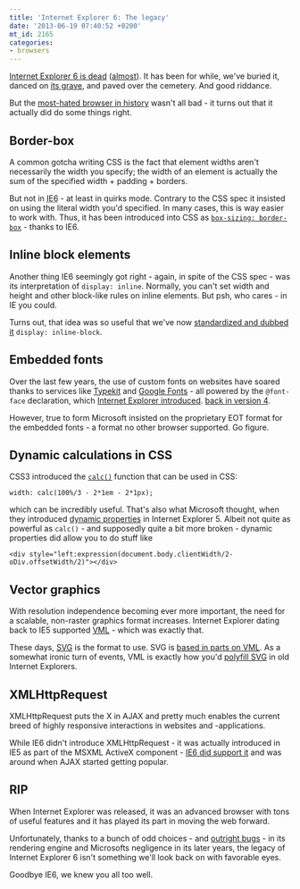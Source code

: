 ```yaml
---
title: 'Internet Explorer 6: The legacy'
date: '2013-06-19 07:40:52 +0200'
mt_id: 2165
categories:
- browsers
---
```

[Internet Explorer 6 is dead](http://www.netmagazine.com/news/ie6-declared-dead-usa-121668) ([almost](http://www.ie6countdown.com/)). It has been for while, we've buried it, danced on [its grave](http://www.ie6death.com/), and paved over the cemetery. And good riddance.

But the [most-hated browser in history](http://www.ironpaper.com/current/2012/01/web-designers-most-hated-browser-is-almost-a-thing-of-the-past/#.UcFb-PbXgt0) wasn't all bad - it turns out that it actually did do some things right.

<!--more-->

## Border-box

A common gotcha writing CSS is the fact that element widths aren't necessarily the width you specify; the width of an element is actually the sum of the specified width + padding + borders.

But not in <abbr title="Internet Explorer 6">IE6</abbr> - at least in quirks mode. Contrary to the CSS spec it insisted on using the literal width you'd specified. In many cases, this is way easier to work with. Thus, it has been introduced into CSS as [`box-sizing: border-box`](https://developer.mozilla.org/en-US/docs/Web/CSS/box-sizing) - thanks to IE6.


## Inline block elements

Another thing IE6 seemingly got right - again, in spite of the CSS spec - was its interpretation of `display: inline`. Normally, you can't set width and height and other block-like rules on inline elements. But psh, who cares - in IE you could.

Turns out, that idea was so useful that we've now [standardized and dubbed it](http://www.w3.org/wiki/CSS/Properties/display) `display: inline-block`.


## Embedded fonts

Over the last few years, the use of custom fonts on websites have soared thanks to services like [Typekit](https://typekit.com/) and [Google Fonts](http://www.google.com/fonts/) - all powered by the `@font-face` declaration, which [Internet Explorer introduced](http://www.standardista.com/css3/font-face-browser-support/). [back in version 4](http://www.zeldman.com/2009/05/23/web-fonts-now-how-were-doing-with-that/).

However, true to form Microsoft insisted on the proprietary EOT format for the embedded fonts - a format no other browser supported. Go figure.


## Dynamic calculations in CSS

CSS3 introduced the [`calc()`](http://www.w3.org/TR/css3-values/#calc) function that can be used in CSS:

    width: calc(100%/3 - 2*1em - 2*1px);

which can be incredibly useful. That's also what Microsoft thought, when they introduced [dynamic properties](http://msdn.microsoft.com/en-us/library/ms537634%28v%3Dvs.85%29.aspx) in Internet Explorer 5. Albeit not quite as powerful as `calc()` - and supposedly quite a bit more broken - dynamic properties did allow you to do stuff like

    <div style="left:expression(document.body.clientWidth/2-oDiv.offsetWidth/2)"></div>


## Vector graphics

With resolution independence becoming ever more important, the need for a scalable, non-raster graphics format increases. Internet Explorer dating back to IE5 supported [VML](http://en.wikipedia.org/wiki/Vector_Markup_Language) - which was exactly that.

These days, [SVG](http://www.w3.org/TR/SVG11/) is the format to use. SVG is [based in parts on VML](http://en.wikipedia.org/wiki/Scalable_Vector_Graphics#Overview). As a somewhat ironic turn of events, VML is exactly how you'd [polyfill SVG](http://code.google.com/p/svgweb/) in old Internet Explorers.


## XMLHttpRequest

XMLHttpRequest puts the X in AJAX and pretty much enables the current breed of highly responsive interactions in websites and -applications. 

While IE6 didn't introduce XMLHttpRequest - it was actually introduced in IE5 as part of the MSXML ActiveX component - [IE6 did support it](http://en.wikipedia.org/wiki/XMLHttpRequest#Support_in_Internet_Explorer_versions_5.2C_5.5.2C_and_6) and was around when AJAX started getting popular.


## RIP

When Internet Explorer was released, it was an advanced browser with tons of useful features and it has played its part in moving the web forward.

Unfortunately, thanks to a bunch of odd choices - and [outright bugs](http://css-tricks.com/ie-css-bugs-thatll-get-you-every-time/) - in its rendering engine and Microsofts negligence in its later years, the legacy of Internet Explorer 6 isn't something we'll look back on with favorable eyes.

Goodbye IE6, we knew you all too well.
